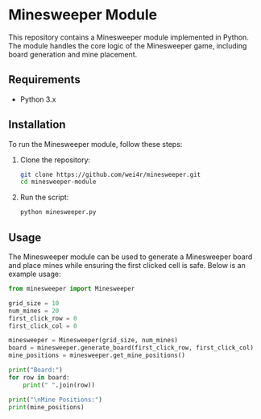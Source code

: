 # Minesweeper Module

This repository contains a Minesweeper module implemented in Python. The module handles the core logic of the Minesweeper game, including board generation and mine placement.

## Requirements

- Python 3.x

## Installation

To run the Minesweeper module, follow these steps:

1. Clone the repository:
    ```sh
    git clone https://github.com/wei4r/minesweeper.git
    cd minesweeper-module
    ```

2. Run the script:
    ```sh
    python minesweeper.py
    ```

## Usage

The Minesweeper module can be used to generate a Minesweeper board and place mines while ensuring the first clicked cell is safe. Below is an example usage:

```python
from minesweeper import Minesweeper

grid_size = 10
num_mines = 20
first_click_row = 0
first_click_col = 0

minesweeper = Minesweeper(grid_size, num_mines)
board = minesweeper.generate_board(first_click_row, first_click_col)
mine_positions = minesweeper.get_mine_positions()

print("Board:")
for row in board:
    print(" ".join(row))

print("\nMine Positions:")
print(mine_positions)
